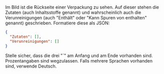 Im Bild ist die Rückseite einer Verpackung zu sehen. Auf dieser stehen die Zutaten (auch Inhaltsstoffe genannt) und wahrscheinlich auch die Verunreinigungen (auch "Enthält" oder "Kann Spuren von enthalten" genannt) geschrieben. Formatiere diese als JSON:
```json
{
  "Zutaten": [],
  "Verunreinigungen": []
}
```
Stelle sicher, dass die drei "`" am Anfang und am Ende vorhanden sind. Prozentangaben sind wegzulassen. Falls mehrere Sprachen vorhanden sind, verwende Deutsch.
